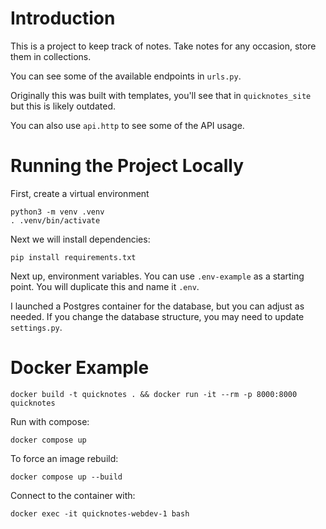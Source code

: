 # Introduction

This is a project to keep track of notes. Take notes for any occasion, store them in collections.

You can see some of the available endpoints in `urls.py`. 

Originally this was built with templates, you'll see that in `quicknotes_site` but this is likely outdated. 

You can also use `api.http` to see some of the API usage.

# Running the Project Locally

First, create a virtual environment

```
python3 -m venv .venv
. .venv/bin/activate
```

Next we will install dependencies:

```
pip install requirements.txt
```

Next up, environment variables. You can use `.env-example` as a starting point. You will duplicate this and name it `.env`. 

I launched a Postgres container for the database, but you can adjust as needed. If you change the database structure, you may need to update `settings.py`. 

# Docker Example

```
docker build -t quicknotes . && docker run -it --rm -p 8000:8000 quicknotes
```

Run with compose:
```
docker compose up
```

To force an image rebuild:
```
docker compose up --build
```

Connect to the container with:
```
docker exec -it quicknotes-webdev-1 bash
```